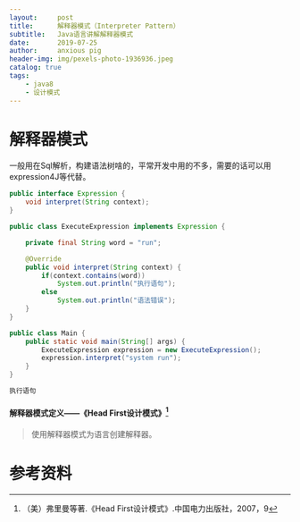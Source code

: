 ```yaml
---
layout:     post
title:      解释器模式（Interpreter Pattern）
subtitle:   Java语言讲解解释器模式
date:       2019-07-25
author:     anxious pig
header-img: img/pexels-photo-1936936.jpeg
catalog: true
tags:
    - java8
    - 设计模式
---
```


# 解释器模式

一般用在Sql解析，构建语法树啥的，平常开发中用的不多，需要的话可以用expression4J等代替。

```java
public interface Expression {
    void interpret(String context);
}
```



```java
public class ExecuteExpression implements Expression {

    private final String word = "run";

    @Override
    public void interpret(String context) {
        if(context.contains(word))
            System.out.println("执行语句");
        else
            System.out.println("语法错误");
    }
}
```



```java
public class Main {
    public static void main(String[] args) {
        ExecuteExpression expression = new ExecuteExpression();
        expression.interpret("system run");
    }
}
```



```html
执行语句
```



#### 解释器模式定义——《Head First设计模式》[^1]

> 使用解释器模式为语言创建解释器。



# 参考资料

[^1]: （美）弗里曼等著.《Head First设计模式》.中国电力出版社，2007，9

